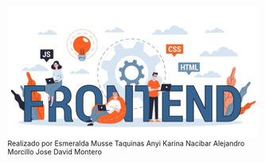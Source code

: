 ![ImagenFrontend](frontend.jpg)
Realizado por
Esmeralda Musse Taquinas
Anyi Karina Nacibar
Alejandro Morcillo
Jose David Montero
